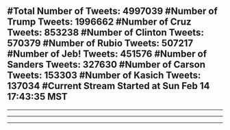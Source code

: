 #Total Number of Tweets: 4997039 
#Number of Trump Tweets: 1996662
#Number of Cruz Tweets: 853238
#Number of Clinton Tweets: 570379
#Number of Rubio Tweets: 507217
#Number of Jeb! Tweets: 451576
#Number of Sanders Tweets: 327630
#Number of Carson Tweets: 153303
#Number of Kasich Tweets: 137034
#Current Stream Started at Sun Feb 14 17:43:35 MST
---
---
---
---
